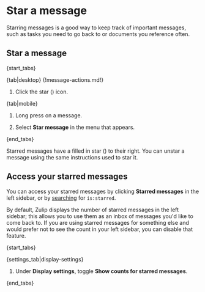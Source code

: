 # Star a message

Starring messages is a good way to keep track of important messages, such as
tasks you need to go back to or documents you reference often.

## Star a message

{start_tabs}

{tab|desktop}
{!message-actions.md!}

1. Click the star (<i class="fa fa-star-o"></i>) icon.

{tab|mobile}

1. Long press on a message.

1. Select **Star message** in the menu that appears.

{end_tabs}

Starred messages have a filled in star (<i class="fa fa-star"></i>) to
their right.  You can unstar a message using the same instructions
used to star it.

## Access your starred messages

You can access your starred messages by clicking **Starred messages** in the
left sidebar, or by [searching](/help/search-for-messages) for `is:starred`.

By default, Zulip displays the number of starred messages in the left
sidebar; this allows you to use them as an inbox of messages you'd
like to come back to. If you are using starred messages for something
else and would prefer not to see the count in your left sidebar, you
can disable that feature.

{start_tabs}

{settings_tab|display-settings}

1. Under **Display settings**, toggle **Show counts for starred messages**.

{end_tabs}
